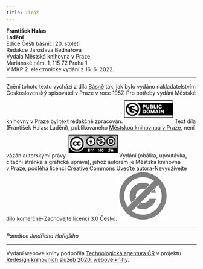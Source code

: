 ```yaml
---
title: Tiráž
---
```


**František Halas    
Ladění**  
Edice Čeští básníci 20. století  
Redakce Jaroslava Bednářová  
Vydala Městská knihovna v Praze  
Mariánské nám. 1, 115 72 Praha 1  
V MKP 2. elektronické vydání z 16. 6. 2022.

***

Znění tohoto textu vychází z díla [Básně](https://search.mlp.cz/cz/titul/basne/122700/) tak, jak bylo vydáno nakladatelstvím Československý spisovatel v Praze v roce 1957. Pro potřeby vydání Městské knihovny v Praze byl text redakčně zpracován.
[![image003.jpg](./resources/image003_fmt.jpeg)](https://creativecommons.org/publicdomain/mark/1.0/deed.cs)
Text díla (František Halas: Ladění), publikovaného [Městskou knihovnou v Praze](https://www.mlp.cz/cz/), není vázán autorskými právy.
[![image001.jpg](./resources/image001_fmt.jpeg)](https://creativecommons.org/licenses/by-nc-sa/3.0/cz/)
Vydání (obálka, upoutávka, citační stránka a grafická úprava), jehož autorem je Městská knihovna v Praze, podléhá licenci [Creative Commons Uveďte autora-Nevyužívejte dílo komerčně-Zachovejte licenci 3.0 Česko](https://creativecommons.org/licenses/by-nc-sa/3.0/cz/).
![image004.jpg](./resources/image004_fmt.jpeg)

***

_Památce Jindřicha Hořejšího_

***

Vydání webové knihy podpořila [Technologická agentura ČR](https://www.tacr.cz/) v projektu [Redesign knihovních služeb 2020: webové knihy](https://starfos.tacr.cz/cs/project/TL04000391).